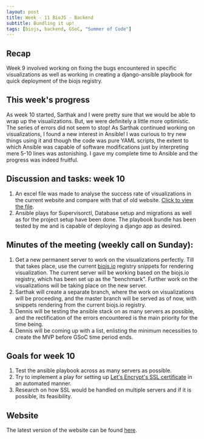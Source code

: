 ```yaml
---
layout: post
title: Week - 11 BioJS - Backend   
subtitle: Bundling it up!
tags: [biojs, backend, GSoC, "Summer of Code"]
---
```


## Recap
Week 9 involved working on fixing the bugs encountered in specific visualizations as well as working in creating a django-ansible playbook for quick deployment of the biojs registry.

## This week's progress
As week 10 started, Sarthak and I were pretty sure that we would be able to wrap up the visualizations. But, we were definitely a little more optimistic. The series of errors did not seem to stop! As Sarthak continued working on visualizations, I found a new interest in Ansible! I was curious to try new things using it and though the code was pure YAML scripts, the extent to which Ansible was capable of software modifications just by interpreting mere 5-10 lines was astonishing. I gave my complete time to Ansible and the progress was indeed fruitful.

## Discussion and tasks: week 10
  1. An excel file was made to analyse the success rate of visualizations in the current website and compare with that of old website. [Click to view the file](https://docs.google.com/spreadsheets/d/1H83eIk-a-rap1ITiZCaF9-VtKEs47rIJggLG516yR08/edit#gid=0).
  2. Ansible plays for Supervisorctl, Database setup and migrations as well as for the project setup have been done. The playbook bundle has been tested by me and is capable of deploying a django app as desired.

## Minutes of the meeting (weekly call on Sunday):
  1. Get a new permanent server to work on the visualizations perfectly. Till that takes place, use the current [biojs.io](biojs.io) registry snippets for rendering visualization. The current server will be working based on the biojs.io registry, which has been set up as the "benchmark". Further work on the visualizations will be taking place on the new server.
  2. Sarthak will create a separate branch, where the work on visualizations will be proceeding, and the master branch will be served as of now, with snippets rendering from the current biojs.io registry.
  3. Dennis will be testing the ansible stack on as many servers as possible, and the rectification of the errors encountered is the main priority for the time being.
  4. Dennis will be coming up with a list, enlisting the minimum necessities to create the MVP before GSoC time period ends.

## Goals for week 10
  1. Test the ansible playbook across as many servers as possible.
  2. Try to implement a play for setting up [Let's Encrypt's SSL certificate](https://www.digitalocean.com/community/tutorials/how-to-secure-nginx-with-let-s-encrypt-on-ubuntu-16-04) in an automated manner.
  3. Research on how SSL would be handled on multiple servers and if it is possible, its feasibility.

## Website
The latest version of the website can be found [here](http://139.59.93.32/biojs-frontend/dist/#/).
